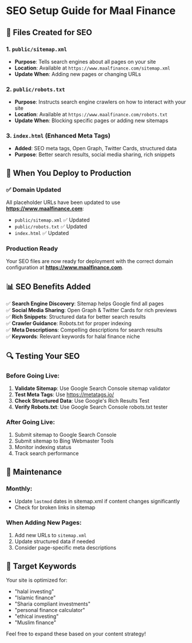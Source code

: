 # SEO Setup Guide for Maal Finance

## 📁 Files Created for SEO

### 1. `public/sitemap.xml`

- **Purpose**: Tells search engines about all pages on your site
- **Location**: Available at `https://www.maalfinance.com/sitemap.xml`
- **Update When**: Adding new pages or changing URLs

### 2. `public/robots.txt`

- **Purpose**: Instructs search engine crawlers on how to interact with your site
- **Location**: Available at `https://www.maalfinance.com/robots.txt`
- **Update When**: Blocking specific pages or adding new sitemaps

### 3. `index.html` (Enhanced Meta Tags)

- **Added**: SEO meta tags, Open Graph, Twitter Cards, structured data
- **Purpose**: Better search results, social media sharing, rich snippets

## 🚀 When You Deploy to Production

### ✅ Domain Updated

All placeholder URLs have been updated to use **https://www.maalfinance.com**:

- `public/sitemap.xml` ✅ Updated
- `public/robots.txt` ✅ Updated  
- `index.html` ✅ Updated

### Production Ready

Your SEO files are now ready for deployment with the correct domain configuration at **https://www.maalfinance.com**.

## 📊 SEO Benefits Added

✅ **Search Engine Discovery**: Sitemap helps Google find all pages  
✅ **Social Media Sharing**: Open Graph & Twitter Cards for rich previews  
✅ **Rich Snippets**: Structured data for better search results  
✅ **Crawler Guidance**: Robots.txt for proper indexing  
✅ **Meta Descriptions**: Compelling descriptions for search results  
✅ **Keywords**: Relevant keywords for halal finance niche

## 🔍 Testing Your SEO

### Before Going Live:

1. **Validate Sitemap**: Use Google Search Console sitemap validator
2. **Test Meta Tags**: Use https://metatags.io/
3. **Check Structured Data**: Use Google's Rich Results Test
4. **Verify Robots.txt**: Use Google Search Console robots.txt tester

### After Going Live:

1. Submit sitemap to Google Search Console
2. Submit sitemap to Bing Webmaster Tools
3. Monitor indexing status
4. Track search performance

## 📝 Maintenance

### Monthly:

- Update `lastmod` dates in sitemap.xml if content changes significantly
- Check for broken links in sitemap

### When Adding New Pages:

1. Add new URLs to `sitemap.xml`
2. Update structured data if needed
3. Consider page-specific meta descriptions

## 🎯 Target Keywords

Your site is optimized for:

- "halal investing"
- "Islamic finance"
- "Sharia compliant investments"
- "personal finance calculator"
- "ethical investing"
- "Muslim finance"

Feel free to expand these based on your content strategy!
